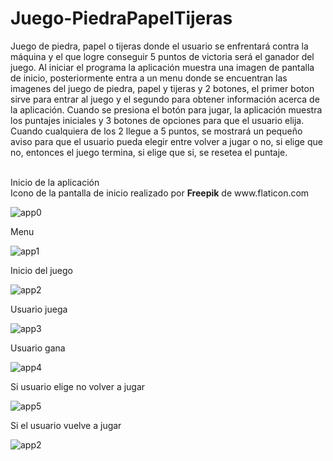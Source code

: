 # Juego-PiedraPapelTijeras

Juego de piedra, papel o tijeras donde el usuario se enfrentará contra la máquina y el que logre conseguir 5 puntos de victoria será el ganador del juego.
Al iniciar el programa la aplicación muestra una imagen de pantalla de inicio, posteriormente entra a un menu donde se encuentran las imagenes del juego de piedra, papel y tijeras y 2 botones, el primer boton sirve para entrar al juego y el segundo para obtener información acerca de la aplicación. Cuando se presiona el botón para jugar, la aplicación muestra los puntajes iniciales y 3 botones de opciones para que el usuario elija. Cuando cualquiera de los 2 llegue a 5 puntos, se mostrará un pequeño aviso para que el usuario pueda elegir entre volver a jugar o no, si elige que no, entonces el juego termina, si elige que si, se resetea el puntaje.

<p>
  <br>Inicio de la aplicación
  <br>Icono de la pantalla de inicio realizado por <b>Freepik</b> de www.flaticon.com
</p>

![app0](https://github.com/darkcrow-dev/JuegoPiedraPapelTijeras/assets/108247794/8368fbfb-a7fa-452f-bc67-c8d8742c2e96)

Menu

![app1](https://github.com/darkcrow-dev/JuegoPiedraPapelTijeras/assets/108247794/5db9c93e-2af6-4554-9934-bcf9a2823392)

Inicio del juego

![app2](https://github.com/darkcrow-dev/JuegoPiedraPapelTijeras/assets/108247794/f3642e13-641a-4ad6-8e90-719bda52bc04)

Usuario juega

![app3](https://github.com/darkcrow-dev/JuegoPiedraPapelTijeras/assets/108247794/b7430506-e286-4a4f-8c7e-56f45f836149)

Usuario gana

![app4](https://github.com/darkcrow-dev/JuegoPiedraPapelTijeras/assets/108247794/c1d3e294-dde1-42dc-bd62-937a52cd4ff8)

Si usuario elige no volver a jugar

![app5](https://github.com/darkcrow-dev/JuegoPiedraPapelTijeras/assets/108247794/e0095532-864c-4ac3-b610-965c269e3bfd)

Si el usuario vuelve a jugar

![app2](https://github.com/darkcrow-dev/JuegoPiedraPapelTijeras/assets/108247794/eddf114e-04ab-45c4-9785-335053f66e1f)
